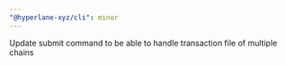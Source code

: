 ```yaml
---
"@hyperlane-xyz/cli": minor
---
```


Update submit command to be able to handle transaction file of multiple chains
